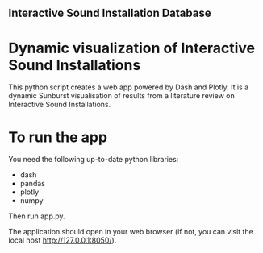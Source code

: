 ## Interactive Sound Installation Database
# Dynamic visualization of Interactive Sound Installations 

This python script creates a web app powered by Dash and Plotly. 
It is a dynamic Sunburst visualisation of results from a literature review on Interactive Sound Installations. 

# To run the app

You need the following up-to-date python libraries: 
- dash
- pandas
- plotly 
- numpy

Then run app.py. 

The application should open in your web browser (if not, you can visit the local host http://127.0.0.1:8050/).
